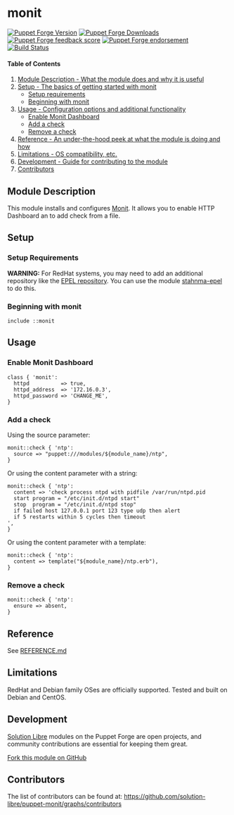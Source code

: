 # monit

[![Puppet Forge Version](http://img.shields.io/puppetforge/v/soli/monit)](https://forge.puppetlabs.com/soli/monit)
[![Puppet Forge Downloads](http://img.shields.io/puppetforge/dt/soli/monit)](https://forge.puppetlabs.com/soli/monit)
[![Puppet Forge feedback score](https://img.shields.io/puppetforge/f/soli/monit)](https://forge.puppetlabs.com/soli/monit)
[![Puppet Forge endorsement](https://img.shields.io/puppetforge/e/soli/monit)](https://forge.puppetlabs.com/soli/monit)
[![Build Status](https://travis-ci.com/solution-libre/puppet-monit.svg?branch=master)](https://travis-ci.com/solution-libre/puppet-monit)

#### Table of Contents

1. [Module Description - What the module does and why it is useful](#module-description)
2. [Setup - The basics of getting started with monit](#setup)
    * [Setup requirements](#setup-requirements)
    * [Beginning with monit](#beginning-with-monit)
3. [Usage - Configuration options and additional functionality](#usage)
    * [Enable Monit Dashboard](#enable-monit-dashboard)
    * [Add a check](#add-a-check)
    * [Remove a check](#remove-a-check)
4. [Reference - An under-the-hood peek at what the module is doing and how](#reference)
5. [Limitations - OS compatibility, etc.](#limitations)
6. [Development - Guide for contributing to the module](#development)
7. [Contributors](#contributors)

## Module Description

This module installs and configures [Monit](http://mmonit.com/monit/).
It allows you to enable HTTP Dashboard an to add check from a file.

## Setup

### Setup Requirements

**WARNING:** For RedHat systems, you may need to add an additional repository like the [EPEL repository](http://fedoraproject.org/wiki/EPEL).
You can use the module [stahnma-epel](https://forge.puppetlabs.com/stahnma/epel) to do this.

### Beginning with monit

```puppet
include ::monit
```

## Usage

### Enable Monit Dashboard

```puppet
class { 'monit':
  httpd          => true,
  httpd_address  => '172.16.0.3',
  httpd_password => 'CHANGE_ME',
}
```

### Add a check

Using the source parameter:

```puppet
monit::check { 'ntp':
  source => "puppet:///modules/${module_name}/ntp",
}
```

Or using the content parameter with a string:

```puppet
monit::check { 'ntp':
  content => 'check process ntpd with pidfile /var/run/ntpd.pid
  start program = "/etc/init.d/ntpd start"
  stop  program = "/etc/init.d/ntpd stop"
  if failed host 127.0.0.1 port 123 type udp then alert
  if 5 restarts within 5 cycles then timeout
',
}
```

Or using the content parameter with a template:

```puppet
monit::check { 'ntp':
  content => template("${module_name}/ntp.erb"),
}
```

### Remove a check

```puppet
monit::check { 'ntp':
  ensure => absent,
}
```

## Reference

See [REFERENCE.md](https://github.com/solution-libre/puppet-monit/blob/master/REFERENCE.md)

## Limitations

RedHat and Debian family OSes are officially supported. Tested and built on Debian and CentOS.

## Development

[Solution Libre](https://www.solution-libre.fr) modules on the Puppet Forge are open projects, and community contributions are essential for keeping them great.


[Fork this module on GitHub](https://github.com/solution-libre/puppet-monit/fork)

## Contributors

The list of contributors can be found at: https://github.com/solution-libre/puppet-monit/graphs/contributors
